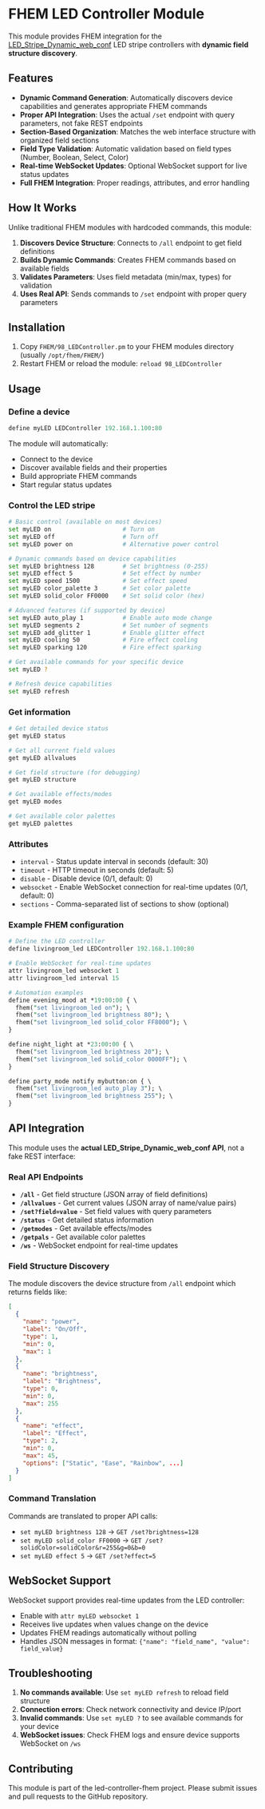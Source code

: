 # FHEM LED Controller Module

This module provides FHEM integration for the [LED_Stripe_Dynamic_web_conf](https://github.com/tobi01001/LED_Stripe_Dynamic_web_conf) LED stripe controllers with **dynamic field structure discovery**.

## Features

- **Dynamic Command Generation**: Automatically discovers device capabilities and generates appropriate FHEM commands
- **Proper API Integration**: Uses the actual `/set` endpoint with query parameters, not fake REST endpoints
- **Section-Based Organization**: Matches the web interface structure with organized field sections
- **Field Type Validation**: Automatic validation based on field types (Number, Boolean, Select, Color)
- **Real-time WebSocket Updates**: Optional WebSocket support for live status updates
- **Full FHEM Integration**: Proper readings, attributes, and error handling

## How It Works

Unlike traditional FHEM modules with hardcoded commands, this module:

1. **Discovers Device Structure**: Connects to `/all` endpoint to get field definitions
2. **Builds Dynamic Commands**: Creates FHEM commands based on available fields
3. **Validates Parameters**: Uses field metadata (min/max, types) for validation
4. **Uses Real API**: Sends commands to `/set` endpoint with proper query parameters

## Installation

1. Copy `FHEM/98_LEDController.pm` to your FHEM modules directory (usually `/opt/fhem/FHEM/`)
2. Restart FHEM or reload the module: `reload 98_LEDController`

## Usage

### Define a device

```perl
define myLED LEDController 192.168.1.100:80
```

The module will automatically:
- Connect to the device
- Discover available fields and their properties
- Build appropriate FHEM commands
- Start regular status updates

### Control the LED stripe

```bash
# Basic control (available on most devices)
set myLED on                    # Turn on
set myLED off                   # Turn off
set myLED power on              # Alternative power control

# Dynamic commands based on device capabilities
set myLED brightness 128        # Set brightness (0-255)
set myLED effect 5              # Set effect by number
set myLED speed 1500            # Set effect speed
set myLED color_palette 3       # Set color palette
set myLED solid_color FF0000    # Set solid color (hex)

# Advanced features (if supported by device)
set myLED auto_play 1           # Enable auto mode change
set myLED segments 2            # Set number of segments
set myLED add_glitter 1         # Enable glitter effect
set myLED cooling 50            # Fire effect cooling
set myLED sparking 120          # Fire effect sparking

# Get available commands for your specific device
set myLED ?

# Refresh device capabilities
set myLED refresh
```

### Get information

```bash
# Get detailed device status
get myLED status

# Get all current field values
get myLED allvalues

# Get field structure (for debugging)
get myLED structure

# Get available effects/modes
get myLED modes

# Get available color palettes
get myLED palettes
```

### Attributes

- `interval` - Status update interval in seconds (default: 30)
- `timeout` - HTTP timeout in seconds (default: 5)  
- `disable` - Disable device (0/1, default: 0)
- `websocket` - Enable WebSocket connection for real-time updates (0/1, default: 0)
- `sections` - Comma-separated list of sections to show (optional)

### Example FHEM configuration

```perl
# Define the LED controller
define livingroom_led LEDController 192.168.1.100:80

# Enable WebSocket for real-time updates
attr livingroom_led websocket 1
attr livingroom_led interval 15

# Automation examples
define evening_mood at *19:00:00 { \
  fhem("set livingroom_led on"); \
  fhem("set livingroom_led brightness 80"); \
  fhem("set livingroom_led solid_color FF8000"); \
}

define night_light at *23:00:00 { \
  fhem("set livingroom_led brightness 20"); \
  fhem("set livingroom_led solid_color 0000FF"); \
}

define party_mode notify mybutton:on { \
  fhem("set livingroom_led auto_play 3"); \
  fhem("set livingroom_led brightness 255"); \
}
```

## API Integration

This module uses the **actual LED_Stripe_Dynamic_web_conf API**, not a fake REST interface:

### Real API Endpoints

- **`/all`** - Get field structure (JSON array of field definitions)
- **`/allvalues`** - Get current values (JSON array of name/value pairs)  
- **`/set?field=value`** - Set field values with query parameters
- **`/status`** - Get detailed status information
- **`/getmodes`** - Get available effects/modes
- **`/getpals`** - Get available color palettes
- **`/ws`** - WebSocket endpoint for real-time updates

### Field Structure Discovery

The module discovers the device structure from `/all` endpoint which returns fields like:

```json
[
  {
    "name": "power",
    "label": "On/Off", 
    "type": 1,
    "min": 0,
    "max": 1
  },
  {
    "name": "brightness",
    "label": "Brightness",
    "type": 0,
    "min": 0,
    "max": 255
  },
  {
    "name": "effect",
    "label": "Effect",
    "type": 2,
    "min": 0,
    "max": 45,
    "options": ["Static", "Ease", "Rainbow", ...]
  }
]
```

### Command Translation

Commands are translated to proper API calls:

- `set myLED brightness 128` → `GET /set?brightness=128`
- `set myLED solid_color FF0000` → `GET /set?solidColor=solidColor&r=255&g=0&b=0`
- `set myLED effect 5` → `GET /set?effect=5`

## WebSocket Support

WebSocket support provides real-time updates from the LED controller:

- Enable with `attr myLED websocket 1`
- Receives live updates when values change on the device
- Updates FHEM readings automatically without polling
- Handles JSON messages in format: `{"name": "field_name", "value": field_value}`

## Troubleshooting

1. **No commands available**: Use `set myLED refresh` to reload field structure
2. **Connection errors**: Check network connectivity and device IP/port
3. **Invalid commands**: Use `set myLED ?` to see available commands for your device
4. **WebSocket issues**: Check FHEM logs and ensure device supports WebSocket on `/ws`

## Contributing

This module is part of the led-controller-fhem project. Please submit issues and pull requests to the GitHub repository.
